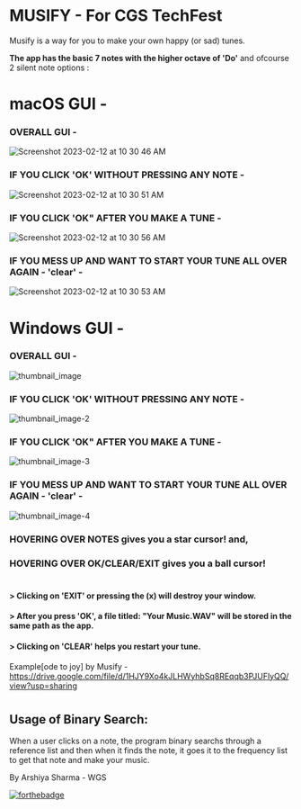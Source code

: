 # **MUSIFY** - For CGS TechFest

Musify is a way for you to make your own happy (or sad) tunes.

**The app has the basic 7 notes with the higher octave of 'Do'** and ofcourse 2 silent note options :

# macOS GUI -
### OVERALL GUI - 
![Screenshot 2023-02-12 at 10 30 46 AM](https://user-images.githubusercontent.com/71538893/218294186-d8c63ca6-386f-463a-8691-715d1ec43514.png)


### IF YOU CLICK 'OK' WITHOUT PRESSING ANY NOTE -
![Screenshot 2023-02-12 at 10 30 51 AM](https://user-images.githubusercontent.com/71538893/218294193-b9bb6e5c-e07d-4d92-8f17-91155261b6f6.png)


### IF YOU CLICK 'OK" AFTER YOU MAKE A TUNE - 
![Screenshot 2023-02-12 at 10 30 56 AM](https://user-images.githubusercontent.com/71538893/218294211-51c01ab1-8fa5-4e81-b669-bb056f5dec7c.png)


### IF YOU MESS UP AND WANT TO START YOUR TUNE ALL OVER AGAIN - 'clear' -
![Screenshot 2023-02-12 at 10 30 53 AM](https://user-images.githubusercontent.com/71538893/218294199-d31be8f4-e981-4c8f-8b44-91c77bec7448.png)


# Windows GUI - 
### OVERALL GUI - 
![thumbnail_image](https://user-images.githubusercontent.com/71538893/218293575-bf4adbb5-19a8-4dd2-bd39-63b1f5439ceb.png)


### IF YOU CLICK 'OK' WITHOUT PRESSING ANY NOTE -
![thumbnail_image-2](https://user-images.githubusercontent.com/71538893/218293804-3bef48e3-c993-46b9-921c-f0e194457993.png)


### IF YOU CLICK 'OK" AFTER YOU MAKE A TUNE - 
![thumbnail_image-3](https://user-images.githubusercontent.com/71538893/218293813-6a7e6244-6edc-43ce-8d18-4108e1b1e926.png)

### IF YOU MESS UP AND WANT TO START YOUR TUNE ALL OVER AGAIN - 'clear' -
![thumbnail_image-4](https://user-images.githubusercontent.com/71538893/218293819-1d332bfa-b536-4076-8d84-bb60fea46494.png)


### HOVERING OVER NOTES gives you a star cursor! and, 
### HOVERING OVER OK/CLEAR/EXIT gives you a ball cursor! 

#
#
#### > Clicking on 'EXIT' or pressing the (x) will destroy your window.
#### > After you press 'OK', a file titled: "Your Music.WAV" will be stored in the same path as the app. 
#### > Clicking on 'CLEAR' helps you restart your tune.


Example[ode to joy] by Musify - https://drive.google.com/file/d/1HJY9Xo4kJLHWyhbSq8REqqb3PJUFlyQQ/view?usp=sharing 

#
## Usage of Binary Search:
When a user clicks on a note, the program binary searchs through a reference list and then when it finds the note, it goes it to the frequency list to get that note and make your music.

By Arshiya Sharma - WGS

[![forthebadge](https://forthebadge.com/images/badges/made-with-python.svg)](https://forthebadge.com)
